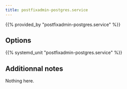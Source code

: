 ```yaml
---
title: postfixadmin-postgres.service
---
```


{{% provided_by "postfixadmin-postgres.service" %}}

## Options

{{% systemd_unit "postfixadmin-postgres.service" %}}

## Additionnal notes

Nothing here.